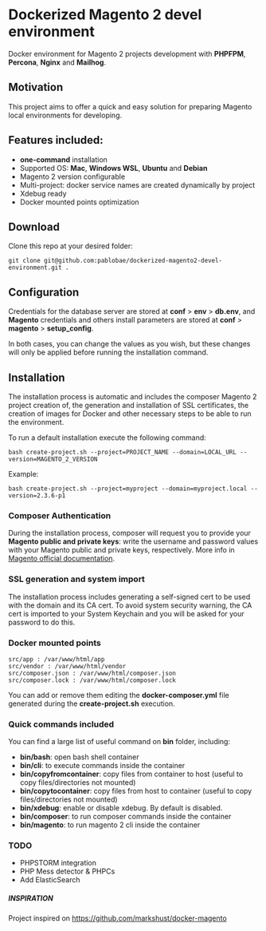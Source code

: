 # Dockerized Magento 2 devel environment

Docker environment for Magento 2 projects development with **PHPFPM**, **Percona**, **Nginx** and **Mailhog**.


## Motivation

This project aims to offer a quick and easy solution for preparing Magento local environments for developing.

## Features included:
* **one-command** installation
* Supported OS: **Mac**, **Windows WSL**, **Ubuntu** and **Debian**  
* Magento 2 version configurable
* Multi-project: docker service names are created dynamically by project
* Xdebug ready
* Docker mounted points optimization


## Download

Clone this repo at your desired folder:

```git clone git@github.com:pablobae/dockerized-magento2-devel-environment.git .```


## Configuration
Credentials for the database server are stored at **conf** > **env** > **db.env**, and **Magento** credentials and others install parameters are stored at **conf** > **magento** > **setup_config**. 

In both cases, you can change the values as you wish, but these changes will only be applied before running the installation command.


## Installation
 
The installation process is automatic and includes the composer Magento 2 project creation of, the generation and installation of SSL certificates, the creation of images for Docker and other necessary steps to be able to run the environment.


To run a default installation execute the following command:

```bash create-project.sh --project=PROJECT_NAME --domain=LOCAL_URL --version=MAGENTO_2_VERSION```


Example:

```bash create-project.sh --project=myproject --domain=myproject.local --version=2.3.6-p1```


### Composer Authentication

During the installation process, composer will request you to provide your **Magento public and private keys**: write the username and password values with your Magento public and private keys, respectively. 
More info in [Magento official documentation][http://devdocs.magento.com/guides/v2.0/install-gde/prereq/connect-auth.html].


### SSL generation and system import

The installation process includes generating a self-signed cert to be used with the domain and its CA cert. To avoid system security warning, the CA cert is imported to your System Keychain and you will be asked for your password to do this.


### Docker mounted points
```
src/app : /var/www/html/app
src/vendor : /var/www/html/vendor
src/composer.json : /var/www/html/composer.json
src/composer.lock : /var/www/html/composer.lock 
```

You can add or remove them editing the **docker-composer.yml** file generated during the **create-project.sh** execution.

### Quick commands included
You can find a large list of useful command on **bin** folder, including:
* **bin/bash**: open bash shell container
* **bin/cli**: to execute commands inside the container
* **bin/copyfromcontainer**: copy files from container to host (useful to copy files/directories not mounted)
* **bin/copytocontainer**: copy files from host to container (useful to copy files/directories not mounted)
* **bin/xdebug**: enable or disable xdebug. By default is disabled.
* **bin/composer**: to run composer commands inside the container
* **bin/magento**: to run magento 2 cli inside the container


### TODO
* PHPSTORM integration
* PHP Mess detector & PHPCs
* Add ElasticSearch


##### INSPIRATION
Project inspired on https://github.com/markshust/docker-magento 


[http://devdocs.magento.com/guides/v2.0/install-gde/prereq/connect-auth.html]: http://devdocs.magento.com/guides/v2.0/install-gde/prereq/connect-auth.html